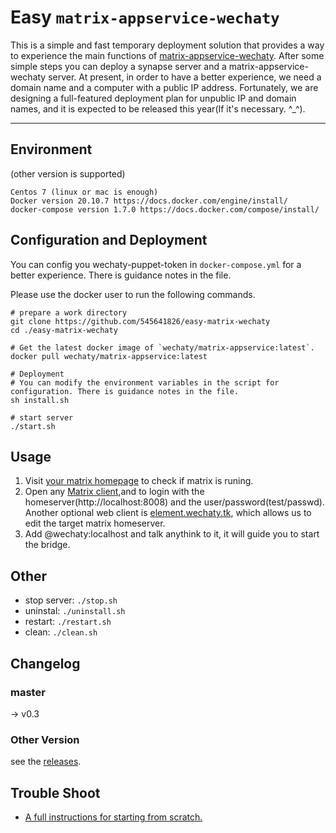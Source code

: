 # Easy `matrix-appservice-wechaty`

This is a simple and fast temporary deployment solution that provides a way to experience the main functions of [matrix-appservice-wechaty](https://github.com/wechaty/matrix-appservice-wechat). After some simple steps you can deploy a synapse server and a matrix-appservice-wechaty server. At present, in order to have a better experience, we need a domain name and a computer with a public IP address. Fortunately, we are designing a full-featured deployment plan for unpublic IP and domain names, and it is expected to be released this year(If it's necessary. ^_^).

---

## Environment

(other version is supported)
```text
Centos 7 (linux or mac is enough)
Docker version 20.10.7 https://docs.docker.com/engine/install/
docker-compose version 1.7.0 https://docs.docker.com/compose/install/
```

## Configuration and Deployment

You can config you wechaty-puppet-token in `docker-compose.yml` for a better experience. There is guidance notes in the file.

Please use the docker user to run the following commands.

```shell
# prepare a work directory
git clone https://github.com/545641826/easy-matrix-wechaty
cd ./easy-matrix-wechaty

# Get the latest docker image of `wechaty/matrix-appservice:latest`.
docker pull wechaty/matrix-appservice:latest

# Deployment
# You can modify the environment variables in the script for configuration. There is guidance notes in the file.
sh install.sh

# start server
./start.sh
```

## Usage

1. Visit [your matrix homepage](http://localhost:8008/_matrix/static/) to check if matrix is runing.
2. Open any [Matrix client](https://matrix.org/docs/projects/try-matrix-now.html#clients),and to login with the homeserver(http://localhost:8008) and the user/password(test/passwd). Another optional web client is [element.wechaty.tk](https://element.wechaty.tk/#/login), which allows us to edit the target matrix homeserver.
3. Add @wechaty:localhost and talk anythink to it, it will guide you to start the bridge.

## Other
- stop server: `./stop.sh`
- uninstal: `./uninstall.sh`
- restart: `./restart.sh`
- clean: `./clean.sh`

## Changelog

### master

-> v0.3

### Other Version

see the [releases](../../releases).

## Trouble Shoot

- [A full instructions for starting from scratch. ](https://github.com/wechaty/matrix-appservice-wechaty/issues/89)